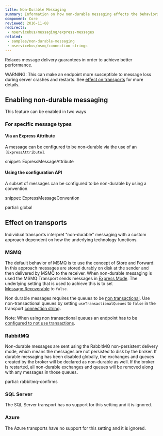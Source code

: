 ```yaml
---
title: Non-Durable Messaging
summary: Information on how non-durable messaging effects the behaviors of endpoints and message delivery.
component: Core
reviewed: 2016-11-08
redirects:
 - nservicebus/messaging/express-messages
related:
 - samples/non-durable-messaging
 - nservicebus/msmq/connection-strings
---
```


Relaxes message delivery guarantees in order to achieve better performance.

WARNING: This can make an endpoint more susceptible to message loss during server crashes and restarts. See [effect on transports](#effect-on-transports) for more details.


## Enabling non-durable messaging

This feature can be enabled in two ways


### For specific message types


#### Via an Express Attribute

A message can be configured to be non-durable via the use of an `[ExpressAttribute]`.

snippet: ExpressMessageAttribute


#### Using the configuration API

A subset of messages can be configured to be non-durable by using a convention.

snippet: ExpressMessageConvention


partial: global


## Effect on transports

Individual transports interpret "non-durable" messaging with a custom approach dependent on how the underlying technology functions.


### MSMQ

The default behavior of MSMQ is to use the concept of Store and Forward. In this approach messages are stored durably on disk at the sender and then delivered by MSMQ to the receiver. When non-durable messaging is used the MSMQ Transport sends messages in [Express Mode](https://msdn.microsoft.com/en-us/library/ms704130). The underlying setting that is used to achieve this is to set [Message.Recoverable](https://msdn.microsoft.com/en-us/library/system.messaging.message.recoverable) to `false`.

Non durable messages requires the queues to be [non transactional](https://msdn.microsoft.com/en-us/library/ms704006). Use non-transactional queues by setting `useTransactionalQueues` to `false` in the transport [connection string](/nservicebus/msmq/connection-strings.md).

Note: When using non transactional queues an endpoint has to be [configured to not use transactions](/nservicebus/transports/transactions.md#transactions-unreliable-transactions-disabled).


### RabbitMQ

Non-durable messages are sent using the RabbitMQ non-persistent delivery mode, which means the messages are not persisted to disk by the broker. If durable messaging has been disabled globally, the exchanges and queues created by the broker will be declared as non-durable as well. If the broker is restarted, all non-durable exchanges and queues will be removed along with any messages in those queues.

partial: rabbitmq-confirms


### SQL Server

The SQL Server transport has no support for this setting and it is ignored.


### Azure

The Azure transports have no support for this setting and it is ignored.

